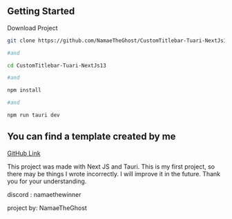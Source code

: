 ## Getting Started

Download Project

```bash
git clone https://github.com/NamaeTheGhost/CustomTitlebar-Tuari-NextJs13.git

#and

cd CustomTitlebar-Tuari-NextJs13

#and

npm install

#and

npm run tauri dev
```

## You can find a template created by me
[GitHub Link](https://github.com/NamaeTheGhost/Project-Downloader)

This project was made with Next JS and Tauri. This is my first project, so there may be things I wrote incorrectly. I will improve it in the future. Thank you for your understanding.

discord : namaethewinner

project by: NamaeTheGhost
